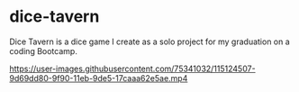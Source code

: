 # dice-tavern
Dice Tavern is a dice game I create as a solo project for my graduation on a coding Bootcamp.

https://user-images.githubusercontent.com/75341032/115124507-9d69dd80-9f90-11eb-9de5-17caaa62e5ae.mp4

